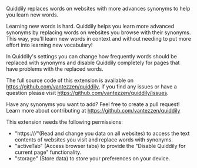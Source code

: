 Quiddily replaces words on websites with more advances synonyms to help you learn new words.

Learning new words is hard. Quiddily helps you learn more advanced synonyms by replacing words on websites you browse with their synonyms.
This way, you'll learn new words in context and without needing to put more effort into learning new vocabulary!

In Quiddily's settings you can change how frequently words should be replaced with synonyms and disable Quiddily completely for pages that have problems with the replaced words.

The full source code of this extension is available on https://github.com/vantezzen/quiddily, if you find any issues or have a question please visit https://github.com/vantezzen/quiddily/issues.

Have any synonyms you want to add? Feel free to create a pull request! Learn more about contributing at https://github.com/vantezzen/quiddily

This extension needs the following permissions:

- "https://_/_"(Read and change you data on all websites) to access the text contents of websites you visit and replace words with synonyms.
- "activeTab" (Access browser tabs) to provide the "Disable Quiddily for current page" functionality.
- "storage" (Store data) to store your preferences on your device.
